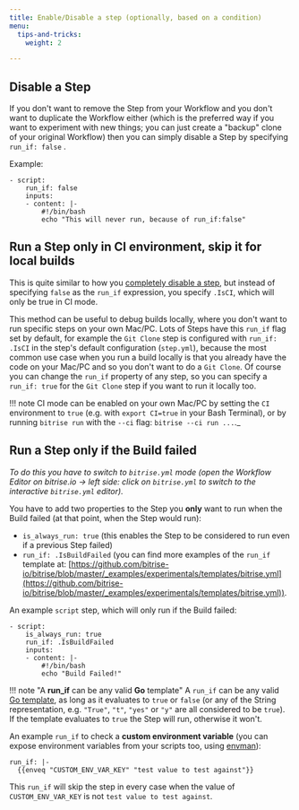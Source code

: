 ```yaml
---
title: Enable/Disable a step (optionally, based on a condition)
menu:
  tips-and-tricks:
    weight: 2

---
```

## Disable a Step

If you don't want to remove the Step from your Workflow and you don't want to
duplicate the Workflow either (which is the preferred way if you want to experiment with new things;
you can just create a "backup" clone of your original Workflow)
then you can simply disable a Step by specifying `run_if: false` .

Example:

```
- script:
    run_if: false
    inputs:
    - content: |-
        #!/bin/bash
        echo "This will never run, because of run_if:false"
```


## Run a Step only in CI environment, skip it for local builds

This is quite similar to how you [completely disable a step](#disable-a-step),
but instead of specifying `false`
as the `run_if` expression, you specify `.IsCI`, which will only be true in CI mode.

This method can be useful to debug builds locally, where you don't want to run
specific steps on your own Mac/PC. Lots of Steps have this `run_if` flag set by default,
for example the `Git Clone` step is configured with `run_if: .IsCI` in the step's
default configuration (`step.yml`), because the most common use case when you
run a build locally is that you already have the code on your Mac/PC
and so you don't want to do a `Git Clone`. Of course you can change the `run_if`
property of any step, so you can specify a `run_if: true` for the `Git Clone`
step if you want to run it locally too.

!!! note
    CI mode can be enabled on your own Mac/PC by setting the `CI` environment to `true`
    (e.g. with `export CI=true` in your Bash Terminal), or by running
    `bitrise run` with the `--ci` flag: `bitrise --ci run ...`._



## Run a Step only if the Build failed

_To do this you have to switch to `bitrise.yml` mode
(open the Workflow Editor on bitrise.io -> left side: click on `bitrise.yml`
to switch to the interactive `bitrise.yml` editor)._

You have to add two properties to the Step you __only__ want to run when
the Build failed (at that point, when the Step would run):

* `is_always_run: true` (this enables the Step to be considered to run even if a previous Step failed)
* `run_if: .IsBuildFailed` (you can find more examples of the `run_if` template at: [https://github.com/bitrise-io/bitrise/blob/master/_examples/experimentals/templates/bitrise.yml](https://github.com/bitrise-io/bitrise/blob/master/_examples/experimentals/templates/bitrise.yml)).

An example `script` step, which will only run if the Build failed:

```
- script:
    is_always_run: true
    run_if: .IsBuildFailed
    inputs:
    - content: |-
        #!/bin/bash
        echo "Build Failed!"
```

!!! note "A **run_if** can be any valid **Go** template"
    A `run_if` can be any valid [Go template](https://golang.org/pkg/text/template/), as long as it evaluates to `true` or `false` (or any of the String representation, e.g. `"True"`, `"t"`, `"yes"` or `"y"` are all considered to be `true`). If the template evaluates to `true` the Step will run, otherwise it won't.

An example `run_if` to check a **custom environment variable** (you
can expose environment variables from your scripts too,
using [envman](https://github.com/bitrise-io/envman/)):

```
run_if: |-
  {{enveq "CUSTOM_ENV_VAR_KEY" "test value to test against"}}
```

This `run_if` will skip the step in every case when the value of `CUSTOM_ENV_VAR_KEY`
is not `test value to test against`.